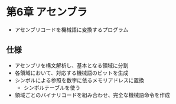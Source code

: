 # 第6章 アセンブラ

- アセンブリコードを機械語に変換するプログラム

## 仕様

- アセンブリを構文解析し、基本となる領域に分割
- 各領域において、対応する機械語のビットを生成
- シンボルによる参照を数字に依るメモリアドレスに置換
    - シンボルテーブルを使う
- 領域ごとのバイナリコードを組み合わせ、完全な機械語命令を作成
